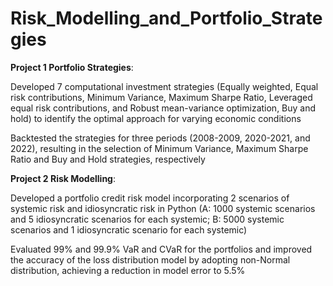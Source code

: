 # Risk_Modelling_and_Portfolio_Strategies

**Project 1 Portfolio Strategies**:

Developed 7 computational investment strategies (Equally weighted, Equal risk contributions, Minimum Variance, Maximum Sharpe Ratio, Leveraged equal risk contributions, and Robust mean-variance optimization, Buy and hold) to identify the optimal approach for varying economic conditions

Backtested the strategies for three periods (2008-2009, 2020-2021, and 2022), resulting in the selection of Minimum Variance, Maximum Sharpe Ratio and Buy and Hold strategies, respectively


**Project 2 Risk Modelling**:

Developed a portfolio credit risk model incorporating 2 scenarios of systemic risk and idiosyncratic risk in Python (A: 1000 systemic scenarios and 5 idiosyncratic scenarios for each systemic; B: 5000 systemic scenarios and 1 idiosyncratic scenario for each systemic)

Evaluated 99% and 99.9% VaR and CVaR for the portfolios and improved the accuracy of the loss distribution model by adopting non-Normal distribution, achieving a reduction in model error to 5.5%
